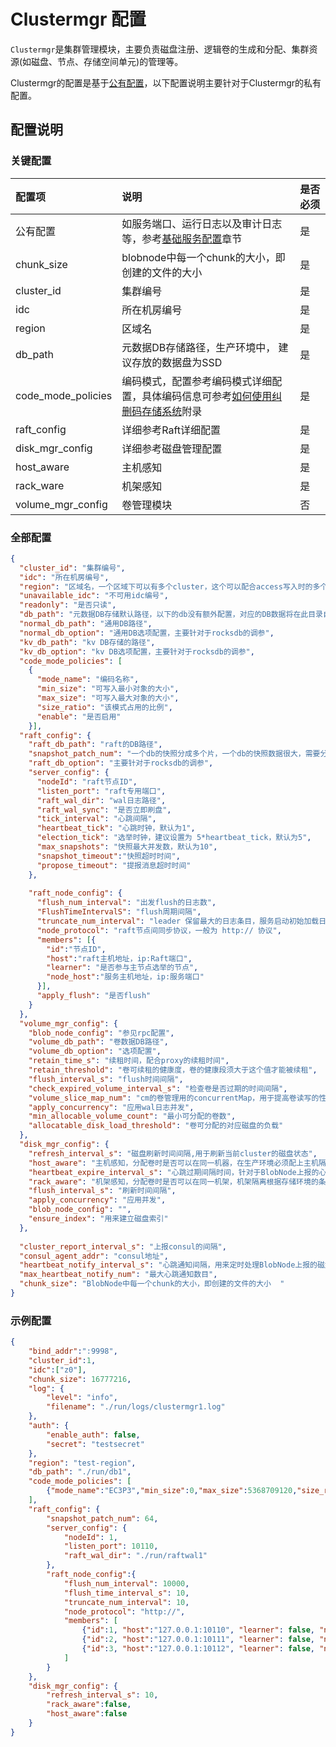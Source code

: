 # Clustermgr 配置

`Clustermgr`是集群管理模块，主要负责磁盘注册、逻辑卷的生成和分配、集群资源(如磁盘、节点、存储空间单元)的管理等。

Clustermgr的配置是基于[公有配置](./base.md)，以下配置说明主要针对于Clustermgr的私有配置。

## 配置说明
### 关键配置

| 配置项                | 说明                                                                           | 是否必须 |
|:-------------------|:-----------------------------------------------------------------------------|:-----|
| 公有配置               | 如服务端口、运行日志以及审计日志等，参考[基础服务配置](./base.md)章节                                    | 是    |
| chunk_size         | blobnode中每一个chunk的大小，即创建的文件的大小                                               | 是    |
| cluster_id         | 集群编号                                                                         | 是    |
| idc                | 所在机房编号                                                                       | 是    |
| region             | 区域名                                                                          | 是    |
| db_path            | 元数据DB存储路径，生产环境中， 建议存放的数据盘为SSD                                                | 是    |
| code_mode_policies | 编码模式，配置参考编码模式详细配置，具体编码信息可参考[如何使用纠删码存储系统](../../../user-guide/blobstore.md)附录 | 是    |
| raft_config        | 详细参考Raft详细配置                                                                 | 是    |
| disk_mgr_config    | 详细参考磁盘管理配置                                                                   | 是    |
| host_aware         | 主机感知                                                                         | 是    |
| rack_ware          | 机架感知                                                                         | 是    |
| volume_mgr_config  | 卷管理模块                                                                        | 否    |


### 全部配置
```json
{
  "cluster_id": "集群编号",
  "idc": "所在机房编号",
  "region": "区域名，一个区域下可以有多个cluster，这个可以配合access写入时的多个区域多cluster的选择",
  "unavailable_idc": "不可用idc编号",
  "readonly": "是否只读",
  "db_path": "元数据DB存储默认路径，以下的db没有额外配置，对应的DB数据将在此目录自动创建目录",
  "normal_db_path": "通用DB路径",
  "normal_db_option": "通用DB选项配置，主要针对于rocksdb的调参",
  "kv_db_path": "kv DB存储的路径",
  "kv_db_option": "kv DB选项配置，主要针对于rocksdb的调参",
  "code_mode_policies": [
    {
      "mode_name": "编码名称",
      "min_size": "可写入最小对象的大小",
      "max_size": "可写入最大对象的大小",
      "size_ratio": "该模式占用的比例",
      "enable": "是否启用"
    }],
  "raft_config": {
    "raft_db_path": "raft的DB路径",
    "snapshot_patch_num": "一个db的快照分成多个片，一个db的快照数据很大，需要分成多个片来发送",
    "raft_db_option": "主要针对于rocksdb的调参",
    "server_config": {
      "nodeId": "raft节点ID",
      "listen_port": "raft专用端口",
      "raft_wal_dir": "wal日志路径",
      "raft_wal_sync": "是否立即刷盘",
      "tick_interval": "心跳间隔",
      "heartbeat_tick": "心跳时钟，默认为1",
      "election_tick": "选举时钟，建议设置为 5*heartbeat_tick，默认为5",
      "max_snapshots": "快照最大并发数，默认为10",
      "snapshot_timeout":"快照超时时间",
      "propose_timeout": "提报消息超时时间"
    },
    
    "raft_node_config": {
      "flush_num_interval": "出发flush的日志数",
      "FlushTimeIntervalS": "flush周期间隔",
      "truncate_num_interval": "leader 保留最大的日志条目，服务启动初始加载日志条目的数目，又可以理解为leader和follower的日志条目的差额，超过这个值日志同步需要走快照同步，因而这个值一般保留10万以上",
      "node_protocol": "raft节点间同步协议，一般为 http:// 协议",
      "members": [{
        "id":"节点ID", 
        "host":"raft主机地址，ip:Raft端口", 
        "learner": "是否参与主节点选举的节点", 
        "node_host":"服务主机地址，ip:服务端口"
      }],
      "apply_flush": "是否flush"
    }
  },
  "volume_mgr_config": {
    "blob_node_config": "参见rpc配置",
    "volume_db_path": "卷数据DB路径",
    "volume_db_option": "选项配置",
    "retain_time_s": "续租时间，配合proxy的续租时间",
    "retain_threshold": "卷可续租的健康度，卷的健康段须大于这个值才能被续租",
    "flush_interval_s": "flush时间间隔",
    "check_expired_volume_interval_s": "检查卷是否过期的时间间隔",
    "volume_slice_map_num": "cm的卷管理用的concurrentMap，用于提高卷读写的性能,这个值决定将所有卷分到所少个map里面管理",
    "apply_concurrency": "应用wal日志并发",
    "min_allocable_volume_count": "最小可分配的卷数",
    "allocatable_disk_load_threshold": "卷可分配的对应磁盘的负载"
  },
  "disk_mgr_config": {
    "refresh_interval_s": "磁盘刷新时间间隔,用于刷新当前cluster的磁盘状态",
    "host_aware": "主机感知，分配卷时是否可以在同一机器，在生产环境必须配上主机隔离",
    "heartbeat_expire_interval_s": "心跳过期间隔时间，针对于BlobNode上报的心跳时间", 
    "rack_aware": "机架感知，分配卷时是否可以在同一机架，机架隔离根据存储环境的条件进行配置",
    "flush_interval_s": "刷新时间间隔",
    "apply_concurrency": "应用并发",
    "blob_node_config": "",
    "ensure_index": "用来建立磁盘索引"
  },
  
  "cluster_report_interval_s": "上报consul的间隔",
  "consul_agent_addr": "consul地址",
  "heartbeat_notify_interval_s": "心跳通知间隔，用来定时处理BlobNode上报的磁盘信息，这个时间许小于BlobNode上报的时间间隔，避免磁盘心跳超时过期",
  "max_heartbeat_notify_num": "最大心跳通知数目",
  "chunk_size": "BlobNode中每一个chunk的大小，即创建的文件的大小  "
}
```


### 示例配置
```json
{
    "bind_addr":":9998",
    "cluster_id":1,
    "idc":["z0"],
    "chunk_size": 16777216,
    "log": {
        "level": "info",
        "filename": "./run/logs/clustermgr1.log"
    },
    "auth": {
        "enable_auth": false,
        "secret": "testsecret"
    },
    "region": "test-region",
    "db_path": "./run/db1",
    "code_mode_policies": [
        {"mode_name":"EC3P3","min_size":0,"max_size":5368709120,"size_ratio":1,"enable":true}
    ],
    "raft_config": {
        "snapshot_patch_num": 64,
        "server_config": {
            "nodeId": 1,
            "listen_port": 10110,
            "raft_wal_dir": "./run/raftwal1"
        },
        "raft_node_config":{
            "flush_num_interval": 10000,
            "flush_time_interval_s": 10,
            "truncate_num_interval": 10,
            "node_protocol": "http://",
            "members": [
                {"id":1, "host":"127.0.0.1:10110", "learner": false, "node_host":"127.0.0.1:9998"},
                {"id":2, "host":"127.0.0.1:10111", "learner": false, "node_host":"127.0.0.1:9999"},
                {"id":3, "host":"127.0.0.1:10112", "learner": false, "node_host":"127.0.0.1:10000"}
            ]
        }
    },
    "disk_mgr_config": {
        "refresh_interval_s": 10,
        "rack_aware":false,
        "host_aware":false
    }
}
```